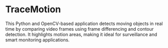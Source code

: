 # TraceMotion
This Python and OpenCV-based application detects moving objects in real time by comparing video frames using frame differencing and contour detection. It highlights motion areas, making it ideal for surveillance and smart monitoring applications.
